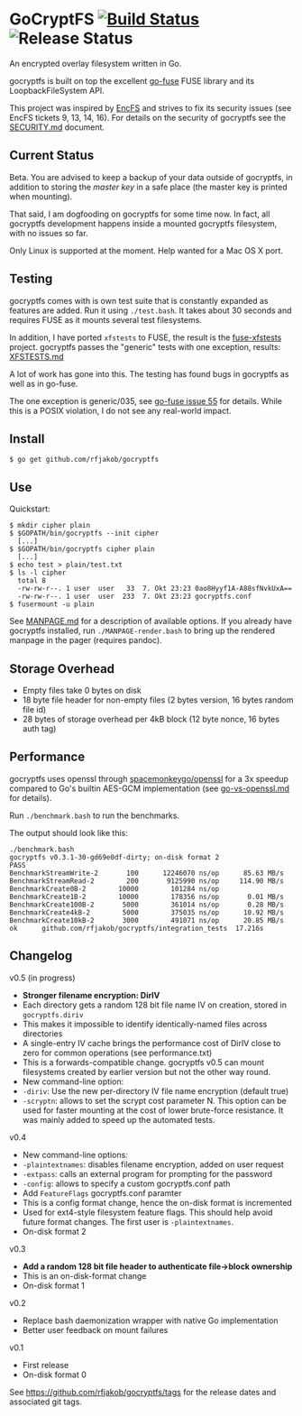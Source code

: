 GoCryptFS [![Build Status](https://travis-ci.org/rfjakob/gocryptfs.svg?branch=master)](https://travis-ci.org/rfjakob/gocryptfs) ![Release Status](https://img.shields.io/badge/status-beta-yellow.svg?style=flat)
==============
An encrypted overlay filesystem written in Go.

gocryptfs is built on top the excellent
[go-fuse](https://github.com/hanwen/go-fuse) FUSE library and its
LoopbackFileSystem API.

This project was inspired by [EncFS](https://github.com/vgough/encfs)
and strives to fix its security issues (see EncFS tickets 9, 13, 14, 16).
For details on the security of gocryptfs see the
[SECURITY.md](SECURITY.md) document.

Current Status
--------------

Beta. You are advised to keep a backup of your data outside of gocryptfs, in
addition to storing the *master key* in a safe place (the master key is printed
when mounting).

That said, I am dogfooding on gocryptfs for some time now. In fact, all gocryptfs
development happens inside a mounted gocryptfs filesystem, with no issues so far.

Only Linux is supported at the moment. Help wanted for a Mac OS X port.

Testing
-------

gocryptfs comes with is own test suite that is constantly expanded as features are
added. Run it using `./test.bash`. It takes about 30 seconds and requires FUSE
as it mounts several test filesystems.

In addition, I have ported `xfstests` to FUSE, the result is the
[fuse-xfstests](https://github.com/rfjakob/fuse-xfstests) project. gocryptfs
passes the "generic" tests with one exception, results:  [XFSTESTS.md](XFSTESTS.md)

A lot of work has gone into this. The testing has found bugs in gocryptfs
as well as in go-fuse.

The one exception is generic/035, see [go-fuse issue 55](https://github.com/hanwen/go-fuse/issues/55)
for details. While this is a POSIX violation, I do not see any real-world impact.

Install
-------

	$ go get github.com/rfjakob/gocryptfs

Use
---

Quickstart:

	$ mkdir cipher plain
	$ $GOPATH/bin/gocryptfs --init cipher
	  [...]
	$ $GOPATH/bin/gocryptfs cipher plain
	  [...]
	$ echo test > plain/test.txt
	$ ls -l cipher
	  total 8
	  -rw-rw-r--. 1 user  user   33  7. Okt 23:23 0ao8Hyyf1A-A88sfNvkUxA==
	  -rw-rw-r--. 1 user  user  233  7. Okt 23:23 gocryptfs.conf
	$ fusermount -u plain

See [MANPAGE.md](MANPAGE.md) for a description of available options. If you already
have gocryptfs installed, run `./MANPAGE-render.bash` to bring up the rendered manpage in
the pager (requires pandoc).

Storage Overhead
----------------

* Empty files take 0 bytes on disk
* 18 byte file header for non-empty files (2 bytes version, 16 bytes random file id)
* 28 bytes of storage overhead per 4kB block (12 byte nonce, 16 bytes auth tag)

Performance
-----------

gocryptfs uses openssl through
[spacemonkeygo/openssl](https://github.com/spacemonkeygo/openssl)
for a 3x speedup compared to Go's builtin AES-GCM implementation (see
[go-vs-openssl.md](openssl_benchmark/go-vs-openssl.md) for details).

Run `./benchmark.bash` to run the benchmarks.

The output should look like this:

	./benchmark.bash
	gocryptfs v0.3.1-30-gd69e0df-dirty; on-disk format 2
	PASS
	BenchmarkStreamWrite-2	     100	  12246070 ns/op	  85.63 MB/s
	BenchmarkStreamRead-2 	     200	   9125990 ns/op	 114.90 MB/s
	BenchmarkCreate0B-2   	   10000	    101284 ns/op
	BenchmarkCreate1B-2   	   10000	    178356 ns/op	   0.01 MB/s
	BenchmarkCreate100B-2 	    5000	    361014 ns/op	   0.28 MB/s
	BenchmarkCreate4kB-2  	    5000	    375035 ns/op	  10.92 MB/s
	BenchmarkCreate10kB-2 	    3000	    491071 ns/op	  20.85 MB/s
	ok  	github.com/rfjakob/gocryptfs/integration_tests	17.216s

Changelog
---------

v0.5 (in progress)
* **Stronger filename encryption: DirIV**
 * Each directory gets a random 128 bit file name IV on creation,
   stored in `gocryptfs.diriv`
 * This makes it impossible to identify identically-named files across
   directories
 * A single-entry IV cache brings the performance cost of DirIV close to
   zero for common operations (see performance.txt)
 * This is a forwards-compatible change. gocryptfs v0.5 can mount filesystems
   created by earlier version but not the other way round.
* New command-line option:
 * `-diriv`: Use the new per-directory IV file name encryption (default true)
 * `-scryptn`: allows to set the scrypt cost parameter N. This option
   can be used for faster mounting at the cost of lower brute-force
   resistance. It was mainly added to speed up the automated tests.

v0.4
* New command-line options:
 * `-plaintextnames`: disables filename encryption, added on user request
 * `-extpass`: calls an external program for prompting for the password
 * `-config`: allows to specify a custom gocryptfs.conf path
* Add `FeatureFlags` gocryptfs.conf paramter
 * This is a config format change, hence the on-disk format is incremented
 * Used for ext4-style filesystem feature flags. This should help avoid future
   format changes. The first user is `-plaintextnames`.
* On-disk format 2

v0.3
* **Add a random 128 bit file header to authenticate file->block ownership**
 * This is an on-disk-format change
* On-disk format 1

v0.2
* Replace bash daemonization wrapper with native Go implementation
* Better user feedback on mount failures

v0.1
* First release
* On-disk format 0

See https://github.com/rfjakob/gocryptfs/tags for the release dates and associated
git tags.
